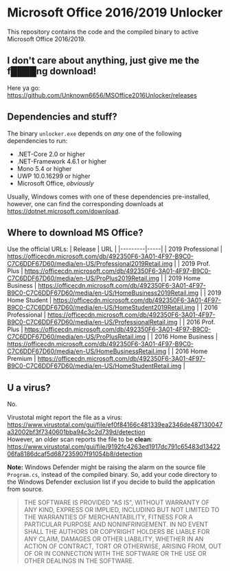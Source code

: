 # Microsoft Office 2016/2019 Unlocker
This repository contains the code and the compiled binary to active Microsoft Office 2016/2019. 

## I don't care about anything, just give me the f████ng download!
Here ya go: https://github.com/Unknown6656/MSOffice2016Unlocker/releases

## Dependencies and stuff?
The binary `unlocker.exe` depends on *any* one of the following dependencies to run:
 - .NET-Core 2.0 or higher
 - .NET-Framework 4.6.1 or higher
 - Mono 5.4 or higher
 - UWP 10.0.16299 or higher
 - Microsoft Office, *obviously*

Usually, Windows comes with one of these dependencies pre-installed, however, one can find the corresponding downloads at https://dotnet.microsoft.com/download.

## Where to download MS Office?

Use the official URLs:
| Release | URL |
|---------|-----|
| 2019 Professional | https://officecdn.microsoft.com/db/492350F6-3A01-4F97-B9C0-C7C6DDF67D60/media/en-US/Professional2019Retail.img |
| 2019 Prof. Plus | https://officecdn.microsoft.com/db/492350F6-3A01-4F97-B9C0-C7C6DDF67D60/media/en-US/ProPlus2019Retail.img |
| 2019 Home Business | https://officecdn.microsoft.com/db/492350F6-3A01-4F97-B9C0-C7C6DDF67D60/media/en-US/HomeBusiness2019Retail.img |
| 2019 Home Student | https://officecdn.microsoft.com/db/492350F6-3A01-4F97-B9C0-C7C6DDF67D60/media/en-US/HomeStudent2019Retail.img |
| 2016 Professional | https://officecdn.microsoft.com/db/492350F6-3A01-4F97-B9C0-C7C6DDF67D60/media/en-US/ProfessionalRetail.img |
| 2016 Prof. Plus | https://officecdn.microsoft.com/db/492350F6-3A01-4F97-B9C0-C7C6DDF67D60/media/en-US/ProPlusRetail.img |
| 2016 Home Business | https://officecdn.microsoft.com/db/492350F6-3A01-4F97-B9C0-C7C6DDF67D60/media/en-US/HomeBusinessRetail.img |
| 2016 Home Premium | https://officecdn.microsoft.com/db/492350F6-3A01-4F97-B9C0-C7C6DDF67D60/media/en-US/HomeStudentRetail.img |

## U a virus?
No.

Virustotal might report the file as a virus: https://www.virustotal.com/gui/file/ef0f84166c481339ea2346de487130047a32002bf3f7340601bba94c3c2d739d/detection
<br/>
However, an older scan reports the file to be **clean**: https://www.virustotal.com/gui/file/9192fc4263ed1917dc791c65483d1342206fa8186dcaf5d687235907f91054b8/detection

**Note:** Windows Defender might be raising the alarm on the source file `Program.cs`, instead of the compiled binary. So, add your code directory to the Windows Defender exclusion list if you decide to build the application from source.

> THE SOFTWARE IS PROVIDED "AS IS", WITHOUT WARRANTY OF ANY KIND, EXPRESS OR IMPLIED, INCLUDING BUT NOT LIMITED TO THE WARRANTIES OF MERCHANTABILITY, FITNESS FOR A PARTICULAR PURPOSE AND NONINFRINGEMENT. IN NO EVENT SHALL THE AUTHORS OR COPYRIGHT HOLDERS BE LIABLE FOR ANY CLAIM, DAMAGES OR OTHER LIABILITY, WHETHER IN AN ACTION OF CONTRACT, TORT OR OTHERWISE, ARISING FROM, OUT OF OR IN CONNECTION WITH THE SOFTWARE OR THE USE OR OTHER DEALINGS IN THE SOFTWARE.

